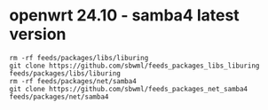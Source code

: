 # openwrt 24.10 - samba4 latest version

```shell
rm -rf feeds/packages/libs/liburing
git clone https://github.com/sbwml/feeds_packages_libs_liburing feeds/packages/libs/liburing
rm -rf feeds/packages/net/samba4
git clone https://github.com/sbwml/feeds_packages_net_samba4 feeds/packages/net/samba4
```
